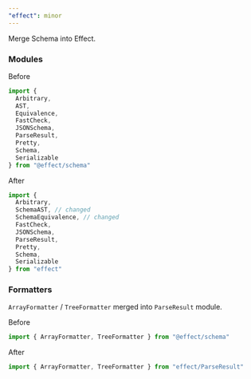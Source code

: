 ```yaml
---
"effect": minor
---
```


Merge Schema into Effect.

### Modules

Before

```ts
import {
  Arbitrary,
  AST,
  Equivalence,
  FastCheck,
  JSONSchema,
  ParseResult,
  Pretty,
  Schema,
  Serializable
} from "@effect/schema"
```

After

```ts
import {
  Arbitrary,
  SchemaAST, // changed
  SchemaEquivalence, // changed
  FastCheck,
  JSONSchema,
  ParseResult,
  Pretty,
  Schema,
  Serializable
} from "effect"
```

### Formatters

`ArrayFormatter` / `TreeFormatter` merged into `ParseResult` module.

Before

```ts
import { ArrayFormatter, TreeFormatter } from "@effect/schema"
```

After

```ts
import { ArrayFormatter, TreeFormatter } from "effect/ParseResult"
```
